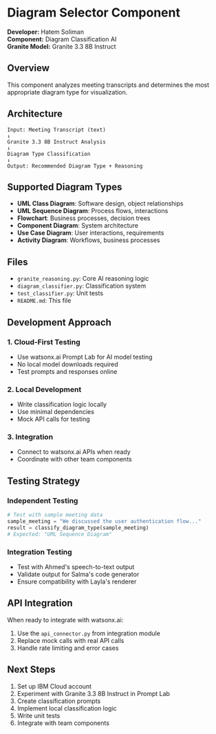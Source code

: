 # Diagram Selector Component

**Developer:** Hatem Soliman  
**Component:** Diagram Classification AI  
**Granite Model:** Granite 3.3 8B Instruct

## Overview

This component analyzes meeting transcripts and determines the most appropriate diagram type for visualization.

## Architecture

```text
Input: Meeting Transcript (text)
↓
Granite 3.3 8B Instruct Analysis
↓
Diagram Type Classification
↓
Output: Recommended Diagram Type + Reasoning
```

## Supported Diagram Types

- **UML Class Diagram**: Software design, object relationships
- **UML Sequence Diagram**: Process flows, interactions
- **Flowchart**: Business processes, decision trees
- **Component Diagram**: System architecture
- **Use Case Diagram**: User interactions, requirements
- **Activity Diagram**: Workflows, business processes

## Files

- `granite_reasoning.py`: Core AI reasoning logic
- `diagram_classifier.py`: Classification system
- `test_classifier.py`: Unit tests
- `README.md`: This file

## Development Approach

### 1. Cloud-First Testing
- Use watsonx.ai Prompt Lab for AI model testing
- No local model downloads required
- Test prompts and responses online

### 2. Local Development
- Write classification logic locally
- Use minimal dependencies
- Mock API calls for testing

### 3. Integration
- Connect to watsonx.ai APIs when ready
- Coordinate with other team components

## Testing Strategy

### Independent Testing
```python
# Test with sample meeting data
sample_meeting = "We discussed the user authentication flow..."
result = classify_diagram_type(sample_meeting)
# Expected: "UML Sequence Diagram"
```

### Integration Testing
- Test with Ahmed's speech-to-text output
- Validate output for Salma's code generator
- Ensure compatibility with Layla's renderer

## API Integration

When ready to integrate with watsonx.ai:
1. Use the `api_connector.py` from integration module
2. Replace mock calls with real API calls
3. Handle rate limiting and error cases

## Next Steps

1. Set up IBM Cloud account
2. Experiment with Granite 3.3 8B Instruct in Prompt Lab
3. Create classification prompts
4. Implement local classification logic
5. Write unit tests
6. Integrate with team components 